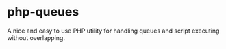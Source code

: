 # php-queues
A nice and easy to use PHP utility for handling queues and script executing without overlapping.
